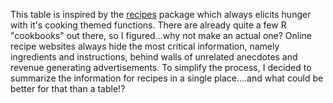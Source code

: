 This table is inspired by the [recipes](https://recipes.tidymodels.org/) package which always elicits hunger with it's cooking themed functions. There are already quite a few R "cookbooks" out there, so I figured...why not make an actual one? Online recipe websites always hide the most critical information, namely ingredients and instructions, behind walls of unrelated anecdotes and revenue generating advertisements. To simplify the process, I decided to summarize the information for recipes in a single place....and what could be better for that than a table!? 

